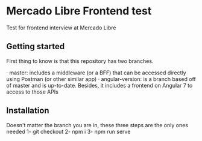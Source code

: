 # Mercado Libre Frontend test
Test for frontend interview at Mercado Libre

## Getting started
First thing to know is that this repository has two branches. 

· master: includes a middleware (or a BFF) that can be accessed directly using Postman (or other similar app)
· angular-version: is a branch based off of master and is up-to-date. Besides, it includes a frontend on Angular 7 to access to those APIs

## Installation
Doesn't matter the branch you are in, these three steps are the only ones needed
1- git checkout <some-branch>
2- npm i
3- npm run serve
